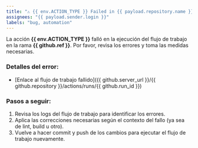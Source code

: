 ```yaml
---
title: "⚠️ {{ env.ACTION_TYPE }} Failed in {{ payload.repository.name }}"
assignees: "{{ payload.sender.login }}"
labels: "bug, automation"
---
```


La acción **{{ env.ACTION_TYPE }}** falló en la ejecución del flujo de trabajo en la rama **{{ github.ref }}**. Por favor, revisa los errores y toma las medidas necesarias.

### Detalles del error:

- [Enlace al flujo de trabajo fallido]({{ github.server_url }}/{{ github.repository }}/actions/runs/{{ github.run_id }})

### Pasos a seguir:

1. Revisa los logs del flujo de trabajo para identificar los errores.
2. Aplica las correcciones necesarias según el contexto del fallo (ya sea de lint, build u otro).
3. Vuelve a hacer commit y push de los cambios para ejecutar el flujo de trabajo nuevamente.
